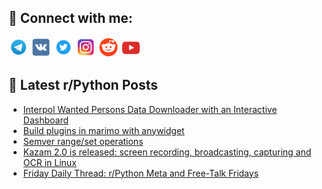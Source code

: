 ## 🔎 Connect with me:
[<img src="https://github.com/bullbesh/bullbesh/blob/main/images/Telegram.png" width="32" height="32" />](https://t.me/bullbesh)
[<img src="https://github.com/bullbesh/bullbesh/blob/main/images/VK.png" width="32" height="32" />](https://vk.com/bullbesh)
[<img src="https://github.com/bullbesh/bullbesh/blob/main/images/Twitter.png" width="32" height="32" />](https://twitter.com/bullbesh1)
[<img src="https://github.com/bullbesh/bullbesh/blob/main/images/Instagram.png" width="32" height="32" />](https://www.instagram.com/bullbesh)
[<img src="https://github.com/bullbesh/bullbesh/blob/main/images/Reddit.png" width="32" height="32" />](https://www.reddit.com/user/bullbesh)
[<img src="https://github.com/bullbesh/bullbesh/blob/main/images/YouTube.png" width="32" height="32" />](https://www.youtube.com/channel/UCtfjRs6uzgq5mfm8S06WTcg)

## 📕 Latest r/Python Posts
<!-- BLOG-POST-LIST:START -->
- [Interpol Wanted Persons Data Downloader with an Interactive Dashboard](https://www.reddit.com/r/Python/comments/1f57h6m/interpol_wanted_persons_data_downloader_with_an/)
- [Build plugins in marimo with anywidget](https://www.reddit.com/r/Python/comments/1f56lj9/build_plugins_in_marimo_with_anywidget/)
- [Semver range/set operations](https://www.reddit.com/r/Python/comments/1f52vl5/semver_rangeset_operations/)
- [Kazam 2.0 is released: screen recording, broadcasting, capturing and OCR in Linux](https://www.reddit.com/r/Python/comments/1f4xjxh/kazam_20_is_released_screen_recording/)
- [Friday Daily Thread: r/Python Meta and Free-Talk Fridays](https://www.reddit.com/r/Python/comments/1f4hgd2/friday_daily_thread_rpython_meta_and_freetalk/)
<!-- BLOG-POST-LIST:END -->

